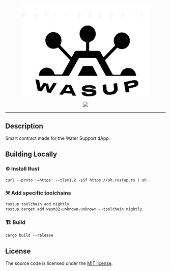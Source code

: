 <p align="center">
  <a>
    <img src="../frontend/src/assets/images/Logo_water_support_sf_1.png" width="400" alt="Water Support">
  </a>
</p>
<p align="center">
    <a href="https://github.com/gear-tech/gear-js/blob/master/LICENSE"><img src="https://img.shields.io/badge/License-GPL%203.0-success"></a>
</p>
<hr>

## Description
Smart contract made for the Water Support dApp.

## Building Locally

### ⚙️ Install Rust

```shell
curl --proto '=https' --tlsv1.2 -sSf https://sh.rustup.rs | sh
```

### ⚒️ Add specific toolchains

```shell
rustup toolchain add nightly
rustup target add wasm32-unknown-unknown --toolchain nightly
```

### 🏗️ Build

```shell
cargo build --release
```

## License

The source code is licensed under the [MIT license](LICENSE).
